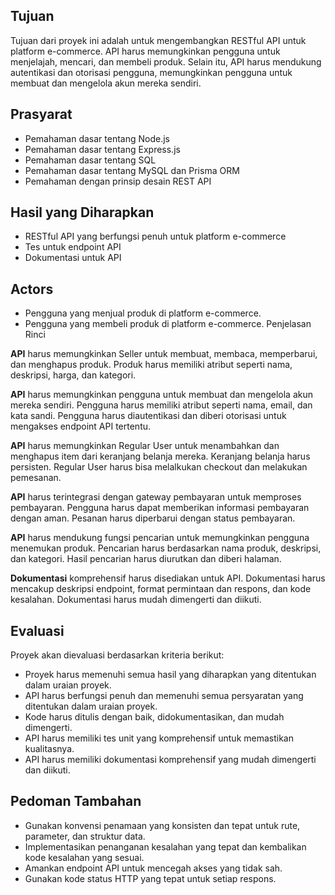 ## Tujuan 
Tujuan dari proyek ini adalah untuk mengembangkan RESTful API untuk platform e-commerce. API harus memungkinkan pengguna untuk menjelajah, mencari, dan membeli produk. Selain itu, API harus mendukung autentikasi dan otorisasi pengguna, memungkinkan pengguna untuk membuat dan mengelola akun mereka sendiri.

## Prasyarat
- Pemahaman dasar tentang Node.js
- Pemahaman dasar tentang Express.js
- Pemahaman dasar tentang SQL
- Pemahaman dasar tentang MySQL dan Prisma ORM
- Pemahaman dengan prinsip desain REST API

## Hasil yang Diharapkan
- RESTful API yang berfungsi penuh untuk platform e-commerce
- Tes untuk endpoint API
- Dokumentasi untuk API

## Actors
- Pengguna yang menjual produk di platform e-commerce.
- Pengguna yang membeli produk di platform e-commerce.
Penjelasan Rinci

**API** harus memungkinkan Seller untuk membuat, membaca, memperbarui, dan menghapus produk.
Produk harus memiliki atribut seperti nama, deskripsi, harga, dan kategori.

**API**  harus memungkinkan pengguna untuk membuat dan mengelola akun mereka sendiri.
Pengguna harus memiliki atribut seperti nama, email, dan kata sandi. Pengguna harus diautentikasi dan diberi otorisasi untuk mengakses endpoint API tertentu.

**API**  harus memungkinkan Regular User untuk menambahkan dan menghapus item dari keranjang belanja mereka. Keranjang belanja harus persisten. Regular User harus bisa melalkukan checkout dan melakukan pemesanan.

**API**  harus terintegrasi dengan gateway pembayaran untuk memproses pembayaran.
Pengguna harus dapat memberikan informasi pembayaran dengan aman. Pesanan harus diperbarui dengan status pembayaran.

**API**  harus mendukung fungsi pencarian untuk memungkinkan pengguna menemukan produk.
Pencarian harus berdasarkan nama produk, deskripsi, dan kategori. Hasil pencarian harus diurutkan dan diberi halaman. 

**Dokumentasi** komprehensif harus disediakan untuk API. Dokumentasi harus mencakup deskripsi endpoint, format permintaan dan respons, dan kode kesalahan. Dokumentasi harus mudah dimengerti dan diikuti.

## Evaluasi

Proyek akan dievaluasi berdasarkan kriteria berikut:
- Proyek harus memenuhi semua hasil yang diharapkan yang ditentukan dalam uraian proyek.
- API harus berfungsi penuh dan memenuhi semua persyaratan yang ditentukan dalam uraian proyek.
- Kode harus ditulis dengan baik, didokumentasikan, dan mudah dimengerti.
- API harus memiliki tes unit yang komprehensif untuk memastikan kualitasnya.
- API harus memiliki dokumentasi komprehensif yang mudah dimengerti dan diikuti.


## Pedoman Tambahan
- Gunakan konvensi penamaan yang konsisten dan tepat untuk rute, parameter, dan struktur data.
- Implementasikan penanganan kesalahan yang tepat dan kembalikan kode kesalahan yang sesuai.
- Amankan endpoint API untuk mencegah akses yang tidak sah.
- Gunakan kode status HTTP yang tepat untuk setiap respons.